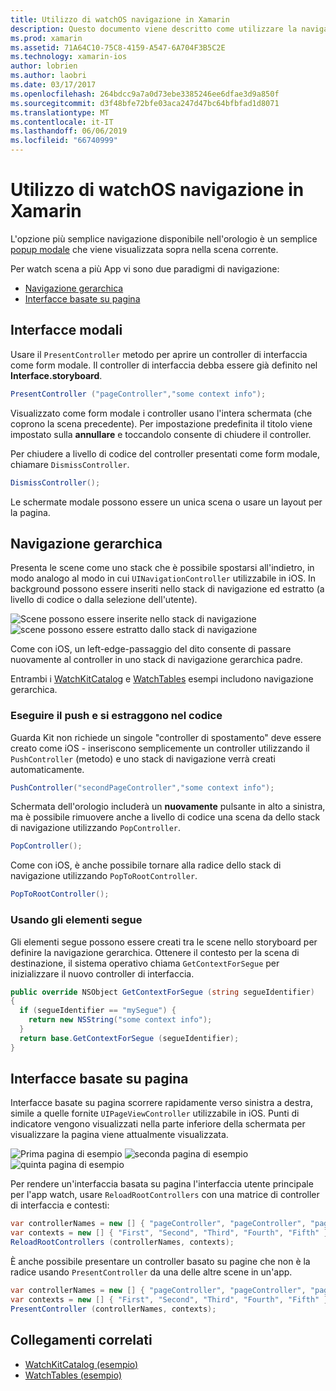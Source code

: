 ```yaml
---
title: Utilizzo di watchOS navigazione in Xamarin
description: Questo documento viene descritto come utilizzare la navigazione in un'applicazione watchOS. Viene descritto le interfacce modali, navigazione gerarchica e basata su pagine interfacce.
ms.prod: xamarin
ms.assetid: 71A64C10-75C8-4159-A547-6A704F3B5C2E
ms.technology: xamarin-ios
author: lobrien
ms.author: laobri
ms.date: 03/17/2017
ms.openlocfilehash: 264bdcc9a7a0d73ebe3385246ee6dfae3d9a850f
ms.sourcegitcommit: d3f48bfe72bfe03aca247d47bc64bfbfad1d8071
ms.translationtype: MT
ms.contentlocale: it-IT
ms.lasthandoff: 06/06/2019
ms.locfileid: "66740999"
---
```

# <a name="working-with-watchos-navigation-in-xamarin"></a>Utilizzo di watchOS navigazione in Xamarin

L'opzione più semplice navigazione disponibile nell'orologio è un semplice [popup modale](#modal) che viene visualizzata sopra nella scena corrente.

Per watch scena a più App vi sono due paradigmi di navigazione:

- [Navigazione gerarchica](#Hierarchical_Navigation)
- [Interfacce basate su pagina](#Page-Based_Interfaces)

<a name="modal"/>

## <a name="modal-interfaces"></a>Interfacce modali

Usare il `PresentController` metodo per aprire un controller di interfaccia come form modale. Il controller di interfaccia debba essere già definito nel **Interface.storyboard**.

```csharp
PresentController ("pageController","some context info");
```

Visualizzato come form modale i controller usano l'intera schermata (che coprono la scena precedente). Per impostazione predefinita il titolo viene impostato sulla **annullare** e toccandolo consente di chiudere il controller.

Per chiudere a livello di codice del controller presentati come form modale, chiamare `DismissController`.

```csharp
DismissController();
```

Le schermate modale possono essere un unica scena o usare un layout per la pagina.

<a name="Hierarchical_Navigation"/>

## <a name="hierarchical-navigation"></a>Navigazione gerarchica

Presenta le scene come uno stack che è possibile spostarsi all'indietro, in modo analogo al modo in cui `UINavigationController` utilizzabile in iOS. In background possono essere inseriti nello stack di navigazione ed estratto (a livello di codice o dalla selezione dell'utente).

![](navigation-images/hierarchy-1.png "Scene possono essere inserite nello stack di navigazione") ![](navigation-images/hierarchy-2.png "scene possono essere estratto dallo stack di navigazione")

Come con iOS, un left-edge-passaggio del dito consente di passare nuovamente al controller in uno stack di navigazione gerarchica padre.

Entrambi i [WatchKitCatalog](https://developer.xamarin.com/samples/monotouch/watchOS/WatchKitCatalog/) e [WatchTables](https://developer.xamarin.com/samples/monotouch/watchOS/WatchTables/) esempi includono navigazione gerarchica.

### <a name="pushing-and-popping-in-code"></a>Eseguire il push e si estraggono nel codice

Guarda Kit non richiede un singole "controller di spostamento" deve essere creato come iOS - inseriscono semplicemente un controller utilizzando il `PushController` (metodo) e uno stack di navigazione verrà creati automaticamente.

```csharp
PushController("secondPageController","some context info");
```

Schermata dell'orologio includerà un **nuovamente** pulsante in alto a sinistra, ma è possibile rimuovere anche a livello di codice una scena da dello stack di navigazione utilizzando `PopController`.

```csharp
PopController();
```

Come con iOS, è anche possibile tornare alla radice dello stack di navigazione utilizzando `PopToRootController`.

```csharp
PopToRootController();
```

### <a name="using-segues"></a>Usando gli elementi segue

Gli elementi segue possono essere creati tra le scene nello storyboard per definire la navigazione gerarchica. Ottenere il contesto per la scena di destinazione, il sistema operativo chiama `GetContextForSegue` per inizializzare il nuovo controller di interfaccia.

```csharp
public override NSObject GetContextForSegue (string segueIdentifier)
{
  if (segueIdentifier == "mySegue") {
    return new NSString("some context info");
  }
  return base.GetContextForSegue (segueIdentifier);
}
```
<a name="Page-Based_Interfaces"/>

## <a name="page-based-interfaces"></a>Interfacce basate su pagina

Interfacce basate su pagina scorrere rapidamente verso sinistra a destra, simile a quelle fornite `UIPageViewController` utilizzabile in iOS. Punti di indicatore vengono visualizzati nella parte inferiore della schermata per visualizzare la pagina viene attualmente visualizzata.

![](navigation-images/paged-1.png "Prima pagina di esempio") ![](navigation-images/paged-2.png "seconda pagina di esempio") ![](navigation-images/paged-5.png "quinta pagina di esempio")


Per rendere un'interfaccia basata su pagina l'interfaccia utente principale per l'app watch, usare `ReloadRootControllers` con una matrice di controller di interfaccia e contesti:

```csharp
var controllerNames = new [] { "pageController", "pageController", "pageController", "pageController", "pageController" };
var contexts = new [] { "First", "Second", "Third", "Fourth", "Fifth" };
ReloadRootControllers (controllerNames, contexts);
```

È anche possibile presentare un controller basato su pagine che non è la radice usando `PresentController` da una delle altre scene in un'app.

```csharp
var controllerNames = new [] { "pageController", "pageController", "pageController", "pageController", "pageController" };
var contexts = new [] { "First", "Second", "Third", "Fourth", "Fifth" };
PresentController (controllerNames, contexts);
```



## <a name="related-links"></a>Collegamenti correlati

- [WatchKitCatalog (esempio)](https://developer.xamarin.com/samples/monotouch/watchOS/WatchKitCatalog/)
- [WatchTables (esempio)](https://developer.xamarin.com//samples/monotouch/watchOS/WatchTables/)

